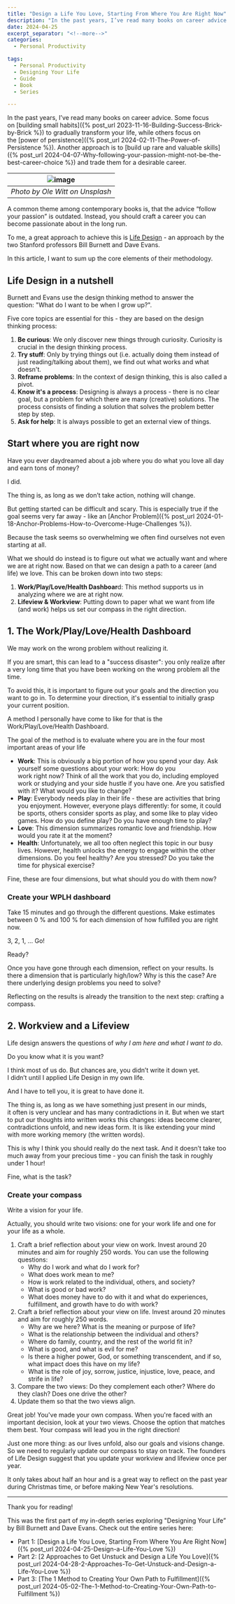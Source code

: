 ```yaml
---
title: "Design a Life You Love, Starting From Where You Are Right Now"
description: "In the past years, I’ve read many books on career advice. Some focus on building small habits to gradually transform your life, while others focus on the power of persistence. Another approach is to build up rare and valuable skills and trade them for a desirable career. A common theme among contemporary books is, that the advice “follow your passion” is outdated. Instead, you should craft a career you can become passionate about in the long run. To me, a great approach to achieve this is Life Design - an approach by the two Stanford professors Bill Burnett and Dave Evans. In this article, I want to sum up the core elements of their methodology."
date: 2024-04-25
excerpt_separator: "<!--more-->"
categories:
  - Personal Productivity

tags:
  - Personal Productivity
  - Designing Your Life
  - Guide
  - Book
  - Series

---
```

In the past years, I’ve read many books on career advice. Some focus on [building small habits]({% post_url 2023-11-16-Building-Success-Brick-by-Brick %}) to gradually transform your life, while others focus on the [power of persistence]({% post_url 2024-02-11-The-Power-of-Persistence %}). Another approach is to [build up rare and valuable skills]({% post_url 2024-04-07-Why-following-your-passion-might-not-be-the-best-career-choice %}) and trade them for a desirable career.

| ![image](/assets/images/ole-witt-adventure-begin-unsplash.jpg) |
|:--:|
| *Photo by Ole Witt on Unsplash* |

A common theme among contemporary books is, that the advice “follow your passion” is outdated. Instead, you should craft a career you can become passionate about in the long run.

To me, a great approach to achieve this is [Life Design](https://designingyour.life/) - an approach by the two Stanford professors Bill Burnett and Dave Evans.

In this article, I want to sum up the core elements of their methodology.

## Life Design in a nutshell

Burnett and Evans use the design thinking method to answer the question: "What do I want to be when I grow up?".

Five core topics are essential for this - they are based on the design thinking process:

1. **Be curious**: We only discover new things through curiosity. Curiosity is crucial in the design thinking process.
2. **Try stuff**: Only by trying things out (i.e. actually doing them instead of just reading/talking about them), we find out what works and what doesn't.
3. **Reframe problems**: In the context of design thinking, this is also called a pivot.
4. **Know it's a process**: Designing is always a process - there is no clear goal, but a problem for which there are many (creative) solutions. The process consists of finding a solution that solves the problem better step by step.
5. **Ask for help**: It is always possible to get an external view of things.

## Start where you are right now

Have you ever daydreamed about a job where you do what you love all day and earn tons of money?

I did.

The thing is, as long as we don’t take action, nothing will change.

But getting started can be difficult and scary. This is especially true if the goal seems very far away - like an [Anchor Problem]({% post_url 2024-01-18-Anchor-Problems-How-to-Overcome-Huge-Challenges %}).

Because the task seems so overwhelming we often find ourselves not even starting at all.

What we should do instead is to figure out what we actually want and where we are at right now. Based on that we can design a path to a career (and life) we love. This can be broken down into two steps:

1. **Work/Play/Love/Health Dashboar**d: This method supports us in analyzing where we are at right now.
2. **Lifeview & Workview**: Putting down to paper what we want from life (and work) helps us set our compass in the right direction.

## 1. The Work/Play/Love/Health Dashboard

We may work on the wrong problem without realizing it.

If you are smart, this can lead to a "success disaster": you only realize after a very long time that you have been working on the wrong problem all the time.

To avoid this, it is important to figure out your goals and the direction you want to go in. To determine your direction, it's essential to initially grasp your current position.

A method I personally have come to like for that is the Work/Play/Love/Health Dashboard.

The goal of the method is to evaluate where you are in the four most important areas of your life

- **Work**: This is obviously a big portion of how you spend your day. Ask yourself some questions about your work: How do you work right now? Think of all the work that you do, including employed work or studying and your side hustle if you have one. Are you satisfied with it? What would you like to change?
- **Play**: Everybody needs play in their life - these are activities that bring you enjoyment. However, everyone plays differently: for some, it could be sports, others consider sports as play, and some like to play video games. How do you define play? Do you have enough time to play?
- **Love**: This dimension summarizes romantic love and friendship. How would you rate it at the moment?
- **Health**: Unfortunately, we all too often neglect this topic in our busy lives. However, health unlocks the energy to engage within the other dimensions. Do you feel healthy? Are you stressed? Do you take the time for physical exercise?

Fine, these are four dimensions, but what should you do with them now?

### Create your WPLH dashboard

Take 15 minutes and go through the different questions. Make estimates between 0 % and 100 % for each dimension of how fulfilled you are right now.

3, 2, 1, … Go!

Ready?

Once you have gone through each dimension, reflect on your results. Is there a dimension that is particularly high/low? Why is this the case? Are there underlying design problems you need to solve?

Reflecting on the results is already the transition to the next step: crafting a compass.

## 2. Workview and a Lifeview

Life design answers the questions of *why I am here and what I want to do*.

Do you know what it is you want?

I think most of us do. But chances are, you didn’t write it down yet. I didn’t until I applied Life Design in my own life.

And I have to tell you, it is great to have done it.

The thing is, as long as we have something just present in our minds, it often is very unclear and has many contradictions in it. But when we start to put our thoughts into written works this changes: ideas become clearer, contradictions unfold, and new ideas form. It is like extending your mind with more working memory (the written words).

This is why I think you should really do the next task. And it doesn’t take too much away from your precious time - you can finish the task in roughly under 1 hour!

Fine, what is the task?

### Create your compass

Write a vision for your life.

Actually, you should write two visions: one for your work life and one for your life as a whole.

1. Craft a brief reflection about your view on work. Invest around 20 minutes and aim for roughly 250 words. You can use the following questions:
    - Why do I work and what do I work for?
    - What does work mean to me?
    - How is work related to the individual, others, and society?
    - What is good or bad work?
    - What does money have to do with it and what do experiences, fulfillment, and growth have to do with work?
2. Craft a brief reflection about your view on life. Invest around 20 minutes and aim for roughly 250 words.
    - Why are we here? What is the meaning or purpose of life?
    - What is the relationship between the individual and others?
    - Where do family, country, and the rest of the world fit in?
    - What is good, and what is evil for me?
    - Is there a higher power, God, or something transcendent, and if so, what impact does this have on my life?
    - What is the role of joy, sorrow, justice, injustice, love, peace, and strife in life?
3. Compare the two views: Do they complement each other? Where do they clash? Does one drive the other?
4. Update them so that the two views align.

Great job! You've made your own compass. When you're faced with an important decision, look at your two views. Choose the option that matches them best. Your compass will lead you in the right direction!

Just one more thing: as our lives unfold, also our goals and visions change. So we need to regularly update our compass to stay on track. The founders of Life Design suggest that you update your workview and lifeview once per year.

It only takes about half an hour and is a great way to reflect on the past year during Christmas time, or before making New Year's resolutions.

---

Thank you for reading!

This was the first part of my in-depth series exploring "Designing Your Life” by Bill Burnett and Dave Evans. Check out the entire series here:

- Part 1: [Design a Life You Love, Starting From Where You Are Right Now]({% post_url 2024-04-25-Design-a-Life-You-Love %})
- Part 2: [2 Approaches to Get Unstuck and Design a Life You Love]({% post_url 2024-04-28-2-Approaches-To-Get-Unstuck-and-Design-a-Life-You-Love %})
- Part 3: [The 1 Method to Creating Your Own Path to Fulfillment]({% post_url 2024-05-02-The-1-Method-to-Creating-Your-Own-Path-to-Fulfillment %})